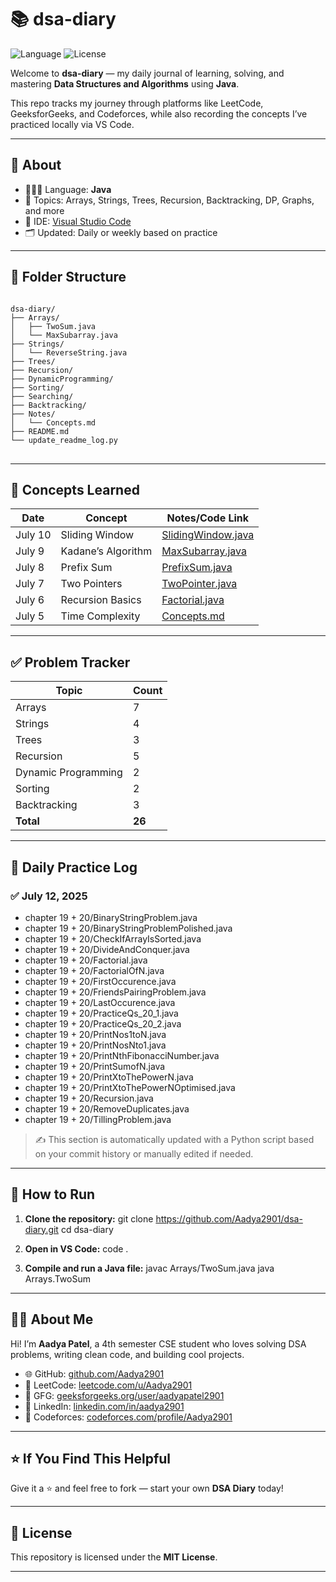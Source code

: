 # 📚 dsa-diary

![Language](https://img.shields.io/badge/Language-Java-blue)
![License](https://img.shields.io/badge/License-MIT-green)

Welcome to **dsa-diary** — my daily journal of learning, solving, and mastering **Data Structures and Algorithms** using **Java**.

This repo tracks my journey through platforms like LeetCode, GeeksforGeeks, and Codeforces, while also recording the concepts I’ve practiced locally via VS Code.

---

## 🧠 About

* 👩🏻‍💻 Language: **Java**
* 🧩 Topics: Arrays, Strings, Trees, Recursion, Backtracking, DP, Graphs, and more
* 🔧 IDE: [Visual Studio Code](https://code.visualstudio.com/)
* 🗂️ Updated: Daily or weekly based on practice

---

## 📂 Folder Structure


<pre>
<code>
dsa-diary/
├── Arrays/
│   ├── TwoSum.java
│   └── MaxSubarray.java
├── Strings/
│   └── ReverseString.java
├── Trees/
├── Recursion/
├── DynamicProgramming/
├── Sorting/
├── Searching/
├── Backtracking/
├── Notes/
│   └── Concepts.md
├── README.md
└── update_readme_log.py
</code>
</pre>

---

## 📘 Concepts Learned

<!-- CONCEPTS_START -->

| Date    | Concept            | Notes/Code Link                                    |
| ------- | ------------------ | -------------------------------------------------- |
| July 10 | Sliding Window     | [SlidingWindow.java](./Strings/SlidingWindow.java) |
| July 9  | Kadane’s Algorithm | [MaxSubarray.java](./Arrays/MaxSubarray.java)      |
| July 8  | Prefix Sum         | [PrefixSum.java](./Arrays/PrefixSum.java)          |
| July 7  | Two Pointers       | [TwoPointer.java](./Arrays/TwoPointer.java)        |
| July 6  | Recursion Basics   | [Factorial.java](./Recursion/Factorial.java)       |
| July 5  | Time Complexity    | [Concepts.md](./Notes/Concepts.md#time-complexity) |

<!-- CONCEPTS_END -->

---

## ✅ Problem Tracker

| Topic               | Count  |
| ------------------- | ------ |
| Arrays              | 7      |
| Strings             | 4      |
| Trees               | 3      |
| Recursion           | 5      |
| Dynamic Programming | 2      |
| Sorting             | 2      |
| Backtracking        | 3      |
| **Total**           | **26** |

---

## 📅 Daily Practice Log

<!-- DAILY_LOG_START -->
### ✅ July 12, 2025
- chapter 19 + 20/BinaryStringProblem.java
- chapter 19 + 20/BinaryStringProblemPolished.java
- chapter 19 + 20/CheckIfArrayIsSorted.java
- chapter 19 + 20/DivideAndConquer.java
- chapter 19 + 20/Factorial.java
- chapter 19 + 20/FactorialOfN.java
- chapter 19 + 20/FirstOccurence.java
- chapter 19 + 20/FriendsPairingProblem.java
- chapter 19 + 20/LastOccurence.java
- chapter 19 + 20/PracticeQs_20_1.java
- chapter 19 + 20/PracticeQs_20_2.java
- chapter 19 + 20/PrintNos1toN.java
- chapter 19 + 20/PrintNosNto1.java
- chapter 19 + 20/PrintNthFibonacciNumber.java
- chapter 19 + 20/PrintSumofN.java
- chapter 19 + 20/PrintXtoThePowerN.java
- chapter 19 + 20/PrintXtoThePowerNOptimised.java
- chapter 19 + 20/Recursion.java
- chapter 19 + 20/RemoveDuplicates.java
- chapter 19 + 20/TillingProblem.java
<!-- DAILY_LOG_END -->

> ✍️ This section is automatically updated with a Python script based on your commit history or manually edited if needed.

---

## 🚀 How to Run

1. **Clone the repository:**
   git clone https://github.com/Aadya2901/dsa-diary.git
   cd dsa-diary


2. **Open in VS Code:**
   code .

3. **Compile and run a Java file:**
   javac Arrays/TwoSum.java
   java Arrays.TwoSum
   

---

## 🙋‍♀️ About Me

Hi! I’m **Aadya Patel**, a 4th semester CSE student who loves solving DSA problems, writing clean code, and building cool projects.

* 🌐 GitHub: [github.com/Aadya2901](https://github.com/Aadya2901)
* 🧠 LeetCode: [leetcode.com/u/Aadya2901](https://leetcode.com/u/Aadya2901/)
* 🌿 GFG: [geeksforgeeks.org/user/aadyapatel2901](https://www.geeksforgeeks.org/user/aadyapatel2901/)
* 🔗 LinkedIn: [linkedin.com/in/aadya2901](https://www.linkedin.com/in/aadya2901/)
* 🏁 Codeforces: [codeforces.com/profile/Aadya2901](https://codeforces.com/profile/Aadya2901)

---

## ⭐ If You Find This Helpful

Give it a ⭐ and feel free to fork — start your own **DSA Diary** today!

---

## 📝 License

This repository is licensed under the **MIT License**.

---

